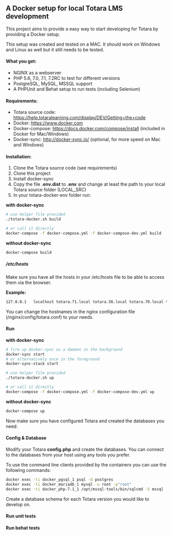 ## A Docker setup for local Totara LMS development

This project aims to provide a easy way to start developing for Totara by providing a Docker setup.

This setup was created and tested on a MAC. It should work on Windows and Linux as well but it still needs to be tested.

#### What you get:
 * NGINX as a webserver
 * PHP 5.6, 7.0, 7.1, 7.2RC to test for different versions
 * PostgreSQL, MySQL, MSSQL support
 * A PHPUnit and Behat setup to run tests (including Selenium)

#### Requirements:
 * Totara source code: https://help.totaralearning.com/display/DEV/Getting+the+code
 * Docker: https://www.docker.com
 * Docker-compose: https://docs.docker.com/compose/install (included in Docker for Mac/Windows)
 * Docker-sync: http://docker-sync.io/ (optional, for more speed on Mac and Windows)

#### Installation:
 1. Clone the Totara source code (see requirements) 
 1. Clone this project
 1. Install docker-sync
 1. Copy the file __.env.dist__ to __.env__ and change at least the path to your local Totara source folder (LOCAL_SRC)
 1. In your totara-docker-env folder run:

__with docker-sync__
```bash
# use helper file provided
./totara-docker.sh build

# or call it directly
docker-compose -f docker-compose.yml -f docker-compose-dev.yml build
```

__without docker-sync__
```bash
docker-compose build
```

##### /etc/hosts
Make sure you have all the hosts in your /etc/hosts file to be able to access them via the browser.

__Example:__
```bash
127.0.0.1   localhost totara.71.local totara.56.local totara.70.local totara.72.local totara.71.local.behat
```

You can change the hostnames in the nginx configuration file (/nginx/config/totara.conf) to your needs.

#### Run

__with docker-sync__
```bash
# fire up docker-sync as a daemon in the background
docker-sync start
# or alternatively once in the foreground
docker-sync-stack start

# use helper file provided
./totara-docker.sh up

# or call it directly
docker-compose -f docker-compose.yml -f docker-compose-dev.yml up
```

__without docker-sync__
```bash
docker-compose up
```

Now make sure you have configured Totara and created the databases you need.

#### Config & Database

Modify your Totara __config.php__ and create the databases. You can connect to the databases from your host using any tools you prefer.

To use the command line clients provided by the containers you can use the following commands:

```bash
docker exec -ti docker_pgsql_1 psql -U postgres
docker exec -ti docker_mariadb_1 mysql -u root -p"root"
docker exec -ti docker_php-7.1_1 /opt/mssql-tools/bin/sqlcmd -S mssql -U SA -P "Totara.Mssql1"
```

Create a database schema for each Totara version you would like to develop on.

#### Run unit tests


#### Run behat tests

